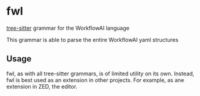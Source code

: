 fwl
===

[tree-sitter] grammar for the WorkflowAI language

[tree-sitter]: https://tree-sitter.github.io

This grammar is able to parse the entire WorkflowAI yaml structures

Usage
-----

fwl, as with all tree-sitter grammars, is of limited utility on
its own. Instead, fwl is best used as an extension in other projects. For example, as ane extension in ZED, the editor.
